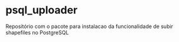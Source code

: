 # psql_uploader
Repositório com o pacote para instalacao da funcionalidade de subir shapefiles no PostgreSQL
